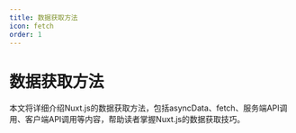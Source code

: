 ```yaml
---
title: 数据获取方法
icon: fetch
order: 1
---
```


# 数据获取方法

本文将详细介绍Nuxt.js的数据获取方法，包括asyncData、fetch、服务端API调用、客户端API调用等内容，帮助读者掌握Nuxt.js的数据获取技巧。
